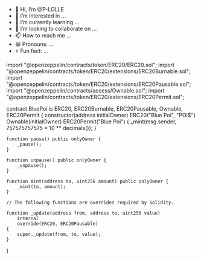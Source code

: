 - 👋 Hi, I’m @P-LOLLE
- 👀 I’m interested in ...
- 🌱 I’m currently learning ...
- 💞️ I’m looking to collaborate on ...
- 📫 How to reach me ...
- 😄 Pronouns: ...
- ⚡ Fun fact: ...

<!---
P-LOLLE/P-LOLLE is a ✨ special ✨ repository because its `README.md` (this file) appears on your GitHub profile.
You can click the Preview link to take a look at your changes.
--->


import "@openzeppelin/contracts/token/ERC20/ERC20.sol";
import "@openzeppelin/contracts/token/ERC20/extensions/ERC20Burnable.sol";
import "@openzeppelin/contracts/token/ERC20/extensions/ERC20Pausable.sol";
import "@openzeppelin/contracts/access/Ownable.sol";
import "@openzeppelin/contracts/token/ERC20/extensions/ERC20Permit.sol";

contract BluePoi is ERC20, ERC20Burnable, ERC20Pausable, Ownable, ERC20Permit {
    constructor(address initialOwner)
        ERC20("Blue Poi", "POI$")
        Ownable(initialOwner)
        ERC20Permit("Blue Poi")
    {
        _mint(msg.sender, 757575757575 * 10 ** decimals());
    }

    function pause() public onlyOwner {
        _pause();
    }

    function unpause() public onlyOwner {
        _unpause();
    }

    function mint(address to, uint256 amount) public onlyOwner {
        _mint(to, amount);
    }

    // The following functions are overrides required by Solidity.

    function _update(address from, address to, uint256 value)
        internal
        override(ERC20, ERC20Pausable)
    {
        super._update(from, to, value);
    }
}
